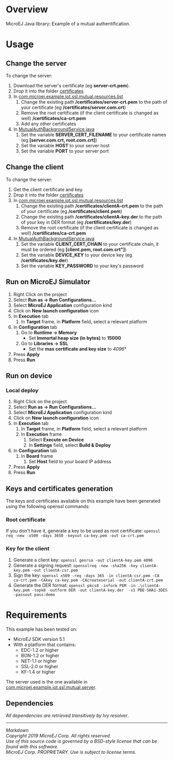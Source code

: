 # Overview

MicroEJ Java library: Example of a mutual authentification.

# Usage

## Change the server 

To change the server:
1. Download the server's certificate (eg **server-crt.pem**).
2. Drop it into the folder [certificates](src/main/resources/certificates)
3. In [com.microej.example.iot.ssl.mutual.resources.list](src/main/resources/com/microej/example/iot/ssl/mutual/com.microej.example.iot.ssl.mutual.resources.list)
	1. Change the existing path **/certificates/server-crt.pem** to the path of your certificate (eg **/certificates/server.com.crt**)
	2. Remove the root certificate (if the client certificate is changed as well) **/certificates/ca-crt.pem**
	3. Add any other certificates
4. In  [MutualAuthBackgroundService.java](src/main/java/com/microej/example/iot/ssl/mutual/MutualAuthBackgroundService.java)
 	1. Set the variable **SERVER_CERT_FILENAME** to your certificate names (eg **[server.com.crt, root.com.crt]**)
	2. Set the variable **HOST** to your server host
	3. Set the variable **PORT** to your server port

## Change the client 

To change the server:
1. Get the client certificate and key.
2. Drop it into the folder [certificates](src/main/resources/certificates)
3. In [com.microej.example.iot.ssl.mutual.resources.list](src/main/resources/com/microej/example/iot/ssl/mutual/com.microej.example.iot.ssl.mutual.resources.list)
	1. Change the existing path **/certificates/clientA-crt.pem** to the path of your certificate (eg **/certificates/client.pem**)
	2. Change the existing path **/certificates/clientA-key.der** to the path of your key in DER format (eg **/certificates/key.der**)
	3. Remove the root certificate (if the client certificate is changed as well) **/certificates/ca-crt.pem**
4. In  [MutualAuthBackgroundService.java](src/main/java/com/microej/example/iot/ssl/mutual/MutualAuthBackgroundService.java)
 	1. Set the variable **CLIENT_CERT_CHAIN** to your certificate chain, it must be ordered (eg **[client.pem, root.com.crt"]**)
	2. Set the variable **DEVICE_KEY** to your device key (eg **/certificates/key.der**)
	3. Set the variable **KEY_PASSWORD** to your key's password

## Run on MicroEJ Simulator

1. Right Click on the project
2. Select **Run as -> Run Configurations...** 
3. Select **MicroEJ Application** configuration kind
4. Click on **New launch configuration** icon
5. In **Execution** tab
	1. In **Target** frame, in **Platform** field, select a relevant platform
6. In **Configuration** tab
	1. Go to **Runtime -> Memory**
		* Set **Immortal heap size (in bytes)** to **15000**
	2. Go to **Libraries -> SSL**
		* Set the **max certificate and key size** to *4096**
7. Press **Apply**
8. Press **Run**

## Run on device

### Local deploy

1. Right Click on the project
2. Select **Run as -> Run Configurations...** 
3. Select **MicroEJ Application** configuration kind
4. Click on **New launch configuration** icon
5. In **Execution** tab
	1. In **Target** frame, in **Platform** field, select a relevant platform
	2. In **Execution** frame
		1. Select **Execute on Device**
		2. In **Settings** field, select **Build & Deploy**
6. In **Configuration** tab
	1. In **Board** frame
		1. Set **Host** field to your board IP address
7. Press **Apply**
8. Press **Run**

## Keys and certificates generation

The keys and certificates available on this example have been generated using the following openssl commands:

### Root certificate

If you don't have it, generate a key to be used as root certificate: `openssl req -new -x509 -days 3650 -keyout ca-key.pem -out ca-crt.pem`

### Key for the client

1. Generate a client key: `openssl genrsa -out clientA-key.pem 4096`
2. Generate a signing request: `opensslreq -new -sha256 -key clientA-key.pem -out clientA-csr.pem`
3. Sign the key: `openssl x509 -req -days 365 -in clientA-csr.pem -CA ca-crt.pem -CAkey ca-key.pem -CAcreateserial -out clientA-crt.pem`
4. Generate the DER format: `openssl pkcs8 -inform PEM -in .\clientA-key.pem -topk8 -outform DER -out clientA-key.der  -v1 PBE-SHA1-3DES -passout pass:demo`

# Requirements

This example has been tested on:

* MicroEJ SDK version 5.1
* With a platform that contains:
    * EDC-1.2 or higher
    * BON-1.2 or higher
    * NET-1.1 or higher
    * SSL-2.0 or higher
    * KF-1.4 or higher
    
The server used is the one available in [com.microej.example.iot.ssl.mutual.server](../com.microej.example.iot.ssl.mutual.server).

## Dependencies

_All dependencies are retrieved transitively by Ivy resolver_.

---  
_Markdown_   
_Copyright 2019 MicroEJ Corp. All rights reserved._   
_Use of this source code is governed by a BSD-style license that can be found with this software._   
_MicroEJ Corp. PROPRIETARY. Use is subject to license terms._   